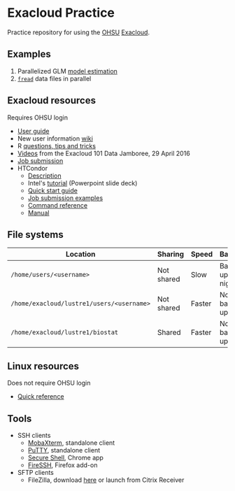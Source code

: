 # Exacloud Practice

Practice repository for using the [OHSU](http://www.ohsu.edu/xd/) [Exacloud](http://exainfo/).


## Examples

1. Parallelized GLM [model estimation](ParallelGLMTuning/README.md)
1. [`fread`](ParallelizedFread/README.md) data files in parallel


## Exacloud resources

Requires OHSU login

* [User guide](http://exainfo.ohsu.edu/attachments/download/34/ExaCloud%20User%20Guide%20v1.1.pdf)
* New user information [wiki](http://exainfo/projects/new-user-information/wiki)
* R [questions, tips and tricks](http://exainfo/projects/new-user-information/wiki/R_Questions_Tips_and_Tricks)
* [Videos](https://echo360ess.ohsu.edu:8443/ess/portal/section/3558ad2f-2433-42d6-ae98-4aa52d61eba5) from the Exacloud 101 Data Jamboree, 29 April 2016
* [Job submission](http://exainfo/projects/trainings/wiki/HTCondor)
* HTCondor
    * [Description](https://research.cs.wisc.edu/htcondor/description.html)
    * Intel's [tutorial](HTCondor_Exacloud.pptx) (Powerpoint slide deck)
    * [Quick start guide](https://research.cs.wisc.edu/htcondor/manual/quickstart.html)
    * [Job submission examples](https://research.cs.wisc.edu/htcondor/quick-start.html)
    * [Command reference](http://research.cs.wisc.edu/htcondor/manual/v8.4/11_Command_Reference.html)
    * [Manual](http://research.cs.wisc.edu/htcondor/manual/v8.4/index.html)


## File systems

Location | Sharing | Speed | Backup | Quota
---|---|---|---|---
`/home/users/<username>` | Not shared | Slow | Backed up nightly | 10 GB
`/home/exacloud/lustre1/users/<username>` | Not shared | Faster | Not backed up |
`/home/exacloud/lustre1/biostat` | Shared | Faster | Not backed up |

    
## Linux resources

Does not require OHSU login

* [Quick reference](http://www.linuxdevcenter.com/excerpt/LinuxPG_quickref/linux.pdf)


## Tools

* SSH clients
    * [MobaXterm](http://mobaxterm.mobatek.net/), standalone client
    * [PuTTY](http://www.putty.org/), standalone client
    * [Secure Shell](https://chrome.google.com/webstore/detail/secure-shell/pnhechapfaindjhompbnflcldabbghjo), Chrome app
    * [FireSSH](https://addons.mozilla.org/en-US/firefox/addon/firessh/), Firefox add-on
* SFTP clients
    * FileZilla, download [here](https://filezilla-project.org/) or launch from Citrix Receiver
